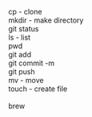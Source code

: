 cp - clone <br>
mkdir - make directory <br>
git status <br>
ls - list <br>
pwd <br>
git add <br>
git commit -m <br>
git push <br>
mv - move <br>
touch - create file <br>  
brew <br>
